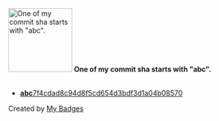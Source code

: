 <img src="https://github.com/my-badges/my-badges/blob/master/src/all-badges/abc-commit/abc-commit.png?raw=true" alt="One of my commit sha starts with &quot;abc&quot;." title="One of my commit sha starts with &quot;abc&quot;." width="128">
<strong>One of my commit sha starts with &quot;abc&quot;.</strong>
<br><br>

- <a href="https://github.com/qoomon/aws-ssm-ec2-proxy-command/commit/abc7f4cdad8c94d8f5cd654d3bdf3d1a04b08570"><strong>abc</strong>7f4cdad8c94d8f5cd654d3bdf3d1a04b08570</a>


Created by <a href="https://github.com/my-badges/my-badges">My Badges</a>